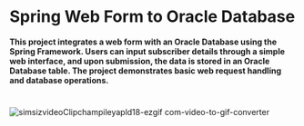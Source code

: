 # Spring Web Form to Oracle Database

**This project integrates a web form with an Oracle Database using the Spring Framework. Users can input subscriber details through a simple web interface, and upon submission, the data is stored in an Oracle Database table. The project demonstrates basic web request handling and database operations.**

#


![simsizvideoClipchampileyapld18-ezgif com-video-to-gif-converter](https://github.com/user-attachments/assets/f297059c-ccfe-417c-9689-a15bbcc3431b)
